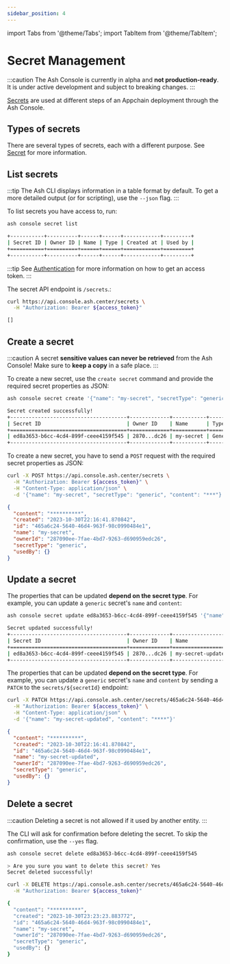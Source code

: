 ```yaml
---
sidebar_position: 4
---
```


import Tabs from '@theme/Tabs';
import TabItem from '@theme/TabItem';

# Secret Management

:::caution
The Ash Console is currently in alpha and **not production-ready**. It is under active development and subject to breaking changes.
:::

[Secrets](/docs/console/glossary#secret) are used at different steps of an Appchain deployment through the Ash Console.

## Types of secrets

There are several types of secrets, each with a different purpose. See [Secret](/docs/console/glossary#secret) for more information.

## List secrets

<Tabs groupId="ash-console-client">
  <TabItem value="ash-cli" label="Using the Ash CLI" default>

:::tip
The Ash CLI displays information in a table format by default. To get a more detailed output (or for scripting), use the `--json` flag.
:::

To list secrets you have access to, run:

```bash title="Command"
ash console secret list
```

```bash title="Output"
+-----------+----------+------+------+------------+---------+
| Secret ID | Owner ID | Name | Type | Created at | Used by |
+===========+==========+======+======+============+=========+
+-----------+----------+------+------+------------+---------+
```

  </TabItem>
  <TabItem value="ash-api" label="Using the Ash Console API">

:::tip
See [Authentication](/docs/console/reference/authentication?ash-console-auth-client=ash-api) for more information on how to get an access token.
:::

The secret API endpoint is `/secrets`.:

```bash title="Command"
curl https://api.console.ash.center/secrets \
  -H "Authorization: Bearer ${access_token}"
```

```bash title="Output"
[]
```

  </TabItem>
</Tabs>

## Create a secret

:::caution
A secret **sensitive values can never be retrieved** from the Ash Console! Make sure to **keep a copy** in a safe place.
:::

<Tabs groupId="ash-console-client">
  <TabItem value="ash-cli" label="Using the Ash CLI" default>

To create a new secret, use the `create secret` command and provide the required secret properties as JSON:

```bash title="Command"
ash console secret create '{"name": "my-secret", "secretType": "generic", "content": "***"}'
```

```bash title="Output"
Secret created successfully!
+--------------------------------------+-------------+-----------+---------+------------------+---------+
| Secret ID                            | Owner ID    | Name      | Type    | Created at       | Used by |
+======================================+=============+===========+=========+==================+=========+
| ed8a3653-b6cc-4cd4-899f-ceee4159f545 | 2870...dc26 | my-secret | Generic | 2023-10-30T21:58 | 0       |
+--------------------------------------+-------------+-----------+---------+------------------+---------+
```

</TabItem>
<TabItem value="ash-api" label="Using the Ash Console API">

To create a new secret, you have to send a `POST` request with the required secret properties as JSON:

```bash title="Command"
curl -X POST https://api.console.ash.center/secrets \
  -H "Authorization: Bearer ${access_token}" \
  -H "Content-Type: application/json" \
  -d '{"name": "my-secret", "secretType": "generic", "content": "***"}'
```

```json title="Output"
{
  "content": "**********",
  "created": "2023-10-30T22:16:41.870842",
  "id": "465a6c24-5640-46d4-963f-98c0990484e1",
  "name": "my-secret",
  "ownerId": "287090ee-7fae-4bd7-9263-d690959edc26",
  "secretType": "generic",
  "usedBy": {}
}
```

  </TabItem>
</Tabs>

## Update a secret

<Tabs groupId="ash-console-client">
  <TabItem value="ash-cli" label="Using the Ash CLI" default>

The properties that can be updated **depend on the secret type**. For example, you can update a `generic` secret's `name` and `content`:

```bash title="Command"
ash console secret update ed8a3653-b6cc-4cd4-899f-ceee4159f545 '{"name": "my-secret-updated", "content": "****"}'
```

```bash title="Output"
Secret updated successfully!
+--------------------------------------+-------------+-------------------+---------+------------------+---------+
| Secret ID                            | Owner ID    | Name              | Type    | Created at       | Used by |
+======================================+=============+===================+=========+==================+=========+
| ed8a3653-b6cc-4cd4-899f-ceee4159f545 | 2870...dc26 | my-secret-updated | Generic | 2023-10-30T21:58 | 0       |
+--------------------------------------+-------------+-------------------+---------+------------------+---------+
```

  </TabItem>
  <TabItem value="ash-api" label="Using the Ash Console API">

The properties that can be updated **depend on the secret type**. For example, you can update a `generic` secret's `name` and `content` by sending a `PATCH` to the `secrets/${secretId}` endpoint:

```bash title="Command"
curl -X PATCH https://api.console.ash.center/secrets/465a6c24-5640-46d4-963f-98c0990484e1 \
  -H "Authorization: Bearer ${access_token}" \
  -H "Content-Type: application/json" \
  -d '{"name": "my-secret-updated", "content": "****"}'
```

```json title="Output"
{
  "content": "**********",
  "created": "2023-10-30T22:16:41.870842",
  "id": "465a6c24-5640-46d4-963f-98c0990484e1",
  "name": "my-secret-updated",
  "ownerId": "287090ee-7fae-4bd7-9263-d690959edc26",
  "secretType": "generic",
  "usedBy": {}
}
```

  </TabItem>
</Tabs>

## Delete a secret

:::caution
Deleting a secret is not allowed if it used by another entity.
:::

<Tabs groupId="ash-console-client">
  <TabItem value="ash-cli" label="Using the Ash CLI" default>

The CLI will ask for confirmation before deleting the secret. To skip the confirmation, use the `--yes` flag.

```bash title="Command"
ash console secret delete ed8a3653-b6cc-4cd4-899f-ceee4159f545
```

```bash title="Output"
> Are you sure you want to delete this secret? Yes
Secret deleted successfully!
```

  </TabItem>
  <TabItem value="ash-api" label="Using the Ash Console API">

```bash title="Command"
curl -X DELETE https://api.console.ash.center/secrets/465a6c24-5640-46d4-963f-98c0990484e1 \
  -H "Authorization: Bearer ${access_token}"
```

```bash title="Output"
{
  "content": "**********",
  "created": "2023-10-30T23:23:23.883772",
  "id": "465a6c24-5640-46d4-963f-98c0990484e1",
  "name": "my-secret",
  "ownerId": "287090ee-7fae-4bd7-9263-d690959edc26",
  "secretType": "generic",
  "usedBy": {}
}
```

  </TabItem>
</Tabs>
